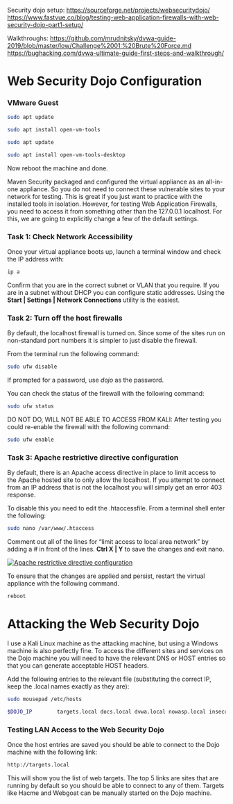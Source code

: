 Security dojo setup:
https://sourceforge.net/projects/websecuritydojo/
https://www.fastvue.co/blog/testing-web-application-firewalls-with-web-security-dojo-part1-setup/

Walkthroughs:
https://github.com/mrudnitsky/dvwa-guide-2019/blob/master/low/Challenge%2001:%20Brute%20Force.md
https://bughacking.com/dvwa-ultimate-guide-first-steps-and-walkthrough/

# Web Security Dojo Configuration

### VMware Guest
```bash - target
sudo apt update
```

```bash - target
sudo apt install open-vm-tools
```

```bash -target
sudo apt update
```

```bash - target
sudo apt install open-vm-tools-desktop
```

Now reboot the machine and done.

Maven Security packaged and configured the virtual appliance as an all-in-one appliance. So you do not need to connect these vulnerable sites to your network for testing. This is great if you just want to practice with the installed tools in isolation. However, for testing Web Application Firewalls, you need to access it from something other than the 127.0.0.1 localhost. For this, we are going to explicitly change a few of the default settings.

### Task 1: Check Network Accessibility

Once your virtual appliance boots up, launch a terminal window and check the IP address with:
```bash - target
ip a
```
Confirm that you are in the correct subnet or VLAN that you require. If you are in a subnet without DHCP you can configure static addresses. Using the **Start | Settings | Network Connections** utility is the easiest.

### Task 2: Turn off the host firewalls

By default, the localhost firewall is turned on. Since some of the sites run on non-standard port numbers it is simpler to just disable the firewall.

From the terminal run the following command:
```bash - target
sudo ufw disable
```

If prompted for a password, use _dojo_ as the password.

You can check the status of the firewall with the following command:
```bash - target
sudo ufw status
```

DO NOT DO, WILL NOT BE ABLE TO ACCESS FROM KALI:
After testing you could re-enable the firewall with the following command:
```bash - target
sudo ufw enable
```

### Task 3: Apache restrictive directive configuration

By default, there is an Apache access directive in place to limit access to the Apache hosted site to only allow the localhost. If you attempt to connect from an IP address that is not the localhost you will simply get an error 403 response.

To disable this you need to edit the .htaccessfile. From a terminal shell enter the following:

```bash - target
sudo nano /var/www/.htaccess
```

Comment out all of the lines for “limit access to local area network” by adding a # in front of the lines. **Ctrl X | Y** to save the changes and exit nano.

[![Apache restrictive directive configuration](https://www.fastvue.co/wp-content/uploads/2018/05/Apache-htaccess-change.png)](https://www.fastvue.co/wp-content/uploads/2018/05/Apache-htaccess-change.png "Apache htaccess change")

To ensure that the changes are applied and persist, restart the virtual appliance with the following command.
```bash - target
reboot
```

# Attacking the Web Security Dojo

I use a Kali Linux machine as the attacking machine, but using a Windows machine is also perfectly fine. To access the different sites and services on the Dojo machine you will need to have the relevant DNS or HOST entries so that you can generate acceptable HOST headers.

Add the following entries to the relevant file (substituting the correct IP, keep the .local names exactly as they are):

```bash - target
sudo mousepad /etc/hosts
```

```bash - target
$DOJO_IP        targets.local docs.local dvwa.local nowasp.local insecure.local wavsep.local juiceshop.local cheese.local casino.local webgoat.local evil.local
```

### Testing LAN Access to the Web Security Dojo

Once the host entries are saved you should be able to connect to the Dojo machine with the following link:
```bash - target
http://targets.local
```

This will show you the list of web targets. The top 5 links are sites that are running by default so you should be able to connect to any of them. Targets like Hacme and Webgoat can be manually started on the Dojo machine.


